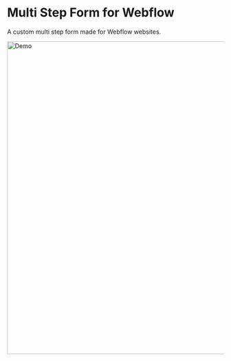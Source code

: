 # Multi Step Form for Webflow

A custom multi step form made for Webflow websites.

 <img width="728" src="https://raw.githubusercontent.com/brotaonline/multi-step-form/master/screenshot.PNG" alt="Demo">
